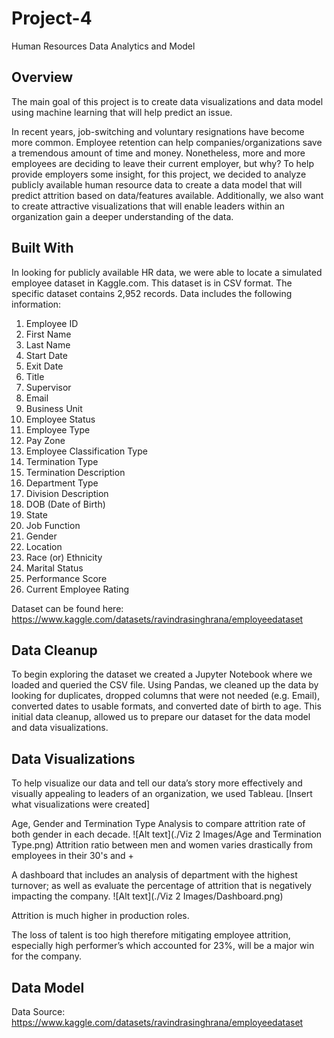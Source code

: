 # Project-4

Human Resources Data Analytics and Model


## Overview

The main goal of this project is to create data visualizations and data model using machine learning that will help predict an issue.

In recent years, job-switching and voluntary resignations have become more common. Employee retention can help companies/organizations save a tremendous amount of time and money. Nonetheless, more and more employees are deciding to leave their current employer, but why? To help provide employers some insight, for this project, we decided to analyze publicly available human resource data to create a data model that will predict attrition based on data/features available. Additionally, we also want to create attractive visualizations that will enable leaders within an organization gain a deeper understanding of the data.

## Built With

In looking for publicly available HR data, we were able to locate a simulated employee dataset in Kaggle.com. This dataset is in CSV format. The specific dataset contains 2,952 records. Data includes the following information:
1.	Employee ID 
2.	First Name 
3.	Last Name 
4.	Start Date
5.	Exit Date 
6.	Title
7.	Supervisor
8.	Email
9.	Business Unit
10.	Employee Status
11.	Employee Type
12.	Pay Zone
13.	Employee Classification Type
14.	Termination Type
15.	Termination Description
16.	Department Type
17.	Division Description
18.	DOB (Date of Birth) 
19.	State
20.	Job Function
21.	Gender
22.	Location
23.	Race (or) Ethnicity
24.	Marital Status
25.	Performance Score
26.	Current Employee Rating

Dataset can be found here: https://www.kaggle.com/datasets/ravindrasinghrana/employeedataset

## Data Cleanup

To begin exploring the dataset we created a Jupyter Notebook where we loaded and queried the CSV file. Using Pandas, we cleaned up the data by looking for duplicates, dropped columns that were not needed (e.g. Email), converted dates to usable formats, and converted date of birth to age. This initial data cleanup, allowed us to prepare our dataset for the data model and data visualizations.

## Data Visualizations

To help visualize our data and tell our data’s story more effectively and visually appealing to leaders of an organization, we used Tableau. [Insert what visualizations were created]

Age, Gender and Termination Type Analysis to compare attrition rate of both gender in each decade. 
![Alt text](./Viz 2 Images/Age and Termination Type.png)
Attrition ratio between men and women varies drastically from employees in their 30's and + 

A dashboard that includes an analysis of department with the highest turnover; as well as evaluate the percentage of attrition that is negatively impacting the company. 
![Alt text](./Viz 2 Images/Dashboard.png)

Attrition is much higher in production roles.  

The loss of talent is too high therefore mitigating employee attrition, especially high performer’s which accounted for 23%, will be a major win for the company. 


## Data Model


Data Source: https://www.kaggle.com/datasets/ravindrasinghrana/employeedataset
